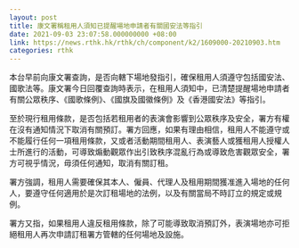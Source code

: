 ```yaml
---
layout: post
title: 康文署稱租用人須知已提醒場地申請者有關國安法等指引
date: 2021-09-03 23:07:58.000000000 +08:00
link: https://news.rthk.hk/rthk/ch/component/k2/1609000-20210903.htm
categories: rthk
---
```


本台早前向康文署查詢，是否向轄下場地發指引，確保租用人須遵守包括國安法、國歌法等。康文署今日回覆查詢時表示，在租用人須知中，已清楚提醒場地申請者有關公眾秩序、《國歌條例》、《國旗及國徽條例》及《香港國安法》等指引。

至於現行租用條款，是否包括若租用者的表演會影響到公眾秩序及安全，署方有權在沒有通知情況下取消有關預訂。署方回應，如果有理由相信，租用人不能遵守或不能履行任何一項租用條款，又或者活動期間租用人、表演藝人或獲租用人授權人士所進行的活動，可導致煽動觀眾作出引致秩序混亂行為或導致危害觀眾安全，署方可視乎情況，毋須任何通知，取消有關訂租。

署方強調，租用人需要確保其本人、僱員、代理人及租用期間獲准進入場地的任何人，要遵守任何適用於是次訂租場地的法例，以及有關當局不時訂立的規定或規例。

署方又指，如果租用人違反租用條款，除了可能導致取消預訂外，表演場地亦可拒絕租用人再次申請訂租署方管轄的任何場地及設施。
